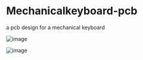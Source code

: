 # Mechanicalkeyboard-pcb
a pcb design for a mechanical keyboard 


![image](https://github.com/user-attachments/assets/cdde0a0c-462f-4ddf-9e86-ee772b9e3665)




![image](https://github.com/user-attachments/assets/652dafac-fa84-4ce1-bfb6-374386831bab)
